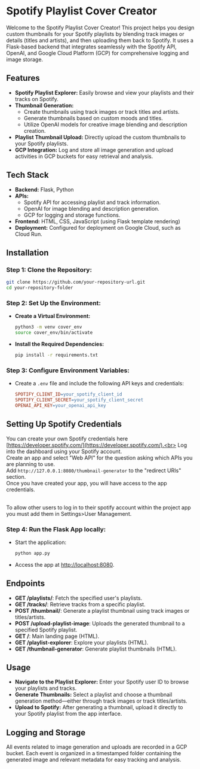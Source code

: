 # Spotify Playlist Cover Creator

Welcome to the Spotify Playlist Cover Creator! This project helps you design custom thumbnails for your Spotify playlists by blending track images or details (titles and artists), and then uploading them back to Spotify. It uses a Flask-based backend that integrates seamlessly with the Spotify API, OpenAI, and Google Cloud Platform (GCP) for comprehensive logging and image storage.

## Features

- **Spotify Playlist Explorer:** Easily browse and view your playlists and their tracks on Spotify.
- **Thumbnail Generation:**
  - Create thumbnails using track images or track titles and artists.
  - Generate thumbnails based on custom moods and titles.
  - Utilize OpenAI models for creative image blending and description creation.
- **Playlist Thumbnail Upload:** Directly upload the custom thumbnails to your Spotify playlists.
- **GCP Integration:** Log and store all image generation and upload activities in GCP buckets for easy retrieval and analysis.

## Tech Stack

- **Backend:** Flask, Python
- **APIs:**
  - Spotify API for accessing playlist and track information.
  - OpenAI for image blending and description generation.
  - GCP for logging and storage functions.
- **Frontend:** HTML, CSS, JavaScript (using Flask template rendering)
- **Deployment:** Configured for deployment on Google Cloud, such as Cloud Run.

## Installation

### Step 1: Clone the Repository:
```bash
git clone https://github.com/your-repository-url.git
cd your-repository-folder
```

### Step 2: Set Up the Environment:

- **Create a Virtual Environment:**
  ```bash
  python3 -m venv cover_env
  source cover_env/bin/activate
  ```

- **Install the Required Dependencies:**
  ```bash
  pip install -r requirements.txt
  ```

### Step 3: Configure Environment Variables:

- Create a `.env` file and include the following API keys and credentials:
  ```makefile
  SPOTIFY_CLIENT_ID=your_spotify_client_id
  SPOTIFY_CLIENT_SECRET=your_spotify_client_secret
  OPENAI_API_KEY=your_openai_api_key
  ```

## Setting Up Spotify Credentials

You can create your own Spotify credentials here [https://developer.spotify.com/](https://developer.spotify.com/).<br>
Log into the dashboard using your Spotify account.<br>
Create an app and select "Web API" for the question asking which APIs you are planning to use.<br>
Add `http://127.0.0.1:8080/thumbnail-generator` to the "redirect URIs" section.<br>
Once you have created your app, you will have access to the app credentials.<br><br>

To allow other users to log in to their spotify account within the project app you must add them in Settings>User Management.


### Step 4: Run the Flask App locally:

- Start the application:
  ```bash
  python app.py
  ```

- Access the app at [http://localhost:8080](http://localhost:8080).

## Endpoints

- **GET /playlists/**: Fetch the specified user's playlists.
- **GET /tracks/**: Retrieve tracks from a specific playlist.
- **POST /thumbnail/**: Generate a playlist thumbnail using track images or titles/artists.
- **POST /upload-playlist-image**: Uploads the generated thumbnail to a specified Spotify playlist.
- **GET /**: Main landing page (HTML).
- **GET /playlist-explorer**: Explore your playlists (HTML).
- **GET /thumbnail-generator**: Generate playlist thumbnails (HTML).

## Usage

- **Navigate to the Playlist Explorer:** Enter your Spotify user ID to browse your playlists and tracks.
- **Generate Thumbnails:** Select a playlist and choose a thumbnail generation method—either through track images or track titles/artists.
- **Upload to Spotify:** After generating a thumbnail, upload it directly to your Spotify playlist from the app interface.

## Logging and Storage

All events related to image generation and uploads are recorded in a GCP bucket. Each event is organized in a timestamped folder containing the generated image and relevant metadata for easy tracking and analysis.
